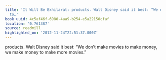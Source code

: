 ```yaml
---
title: 'It Will Be Exhilarat: products. Walt Disney said it best: “We don’t make movies
  to…'
book_uuid: 4c5af46f-6980-4aa9-b254-e5a22150cfaf
location: '0.761387'
source: readmill
highlighted_on: '2012-11-24T22:51:37.000Z'
---
```


products. Walt Disney said it best: “We don’t make movies to make money, we make money to make more movies.”